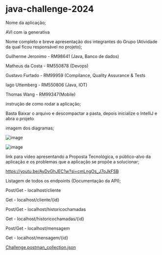 # java-challenge-2024


Nome da aplicação;


AVI com ia generativa


Nome completo e breve apresentação dos integrantes do Grupo (Atividade da qual ficou responsável no projeto);


Guilherme Jeronimo - RM98641 (Java, Banco de dados)


Matheus da Costa - RM550878 (Devops)


Gustavo Furtado - RM99959 (Compilance, Quality Assurance & Tests


Iago Uttemberg - RM550806 (Java, IOT)


Thomas Wang - RM99347(Mobile)


instrução de como rodar a aplicação;


Basta Baixar o arquivo e descompactar a pasta, depois inicialize o IntelliJ e abra o projeto


imagem dos diagramas;


![image](https://github.com/iagouttemberg/java-challenge-2024/assets/151963623/0fa0319e-8571-4e25-9d2b-ef0d02bf35c2)


![image](https://github.com/iagouttemberg/java-challenge-2024/assets/151963623/b51616f8-9aa2-45e6-841e-468b4e6a5bac)


link para vídeo apresentando a Proposta Tecnológica, o público-alvo da aplicação e os problemas que a aplicação se propõe a solucionar;


https://youtu.be/AyDvGhJEC1w?si=cmLngOs_J7oJkFSB


Listagem de todos os endpoints (Documentação da API);


Post/Get - localhost/cliente


Get - localhost/cliente/{id}


Post/Get - localhost/historicochamadas


Get - localhost/historicochamadas/{id}


Post/Get - localhost/mensagem


Get - localhost/mensagem/{id}


[Challenge.postman_collection.json](https://github.com/iagouttemberg/java-challenge-2024/files/14986413/Challenge.postman_collection.json)
